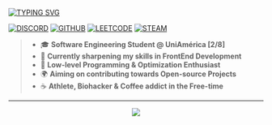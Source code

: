 [![TYPING SVG](https://readme-typing-svg.demolab.com?font=Inter&weight=900&size=26&pause=500&color=822DF7&vCenter=true&width=500&height=40&lines=%F0%9F%91%8B+Hey%2C+I'm+Jho!;%E2%9C%A8+Mind+you+follow%3F)](https://git.io/typing-svg)

[![DISCORD](https://img.shields.io/badge/Discord-%23121011.svg?style=for-the-badge&logo=discord&logoColor=white)](https://discord.com/users/1141895889582051338)
[![GITHUB](https://img.shields.io/badge/Github-%23121011.svg?style=for-the-badge&logo=github&logoColor=white)](https://github.com/jhotiori)
[![LEETCODE](https://img.shields.io/badge/LeetCode-%23121011?style=for-the-badge&logo=LeetCode&logoColor=#d16c06)](https://leetcode.com/u/leetjho/)
[![STEAM](https://img.shields.io/badge/Steam-%23121011.svg?style=for-the-badge&logo=steam&logoColor=white)](https://steamcommunity.com/id/jhotiori)

> - 🎓 **Software Engineering Student @ UniAmérica [2/8]**
> - 🧪 **Currently sharpening my skills in FrontEnd Development**
> - 🚀 **Low-level Programming & Optimization Enthusiast**
> - 🌍 **Aiming on contributing towards Open-source Projects**
> - ☕ **Athlete, Biohacker & Coffee addict in the Free-time**

<hr>

<div align="center">
    <img src="https://skillicons.dev/icons?i=vscode,figma,neovim,linux,bun,github,rust,git,html,css,ts&theme=dark">
</div>
